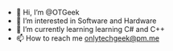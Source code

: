 - 👋 Hi, I’m @OTGeek
- 👀 I’m interested in Software and Hardware
- 🌱 I’m currently learning learning C# and C++
- 📫 How to reach me onlytechgeek@pm.me

<!---
OTGeek/OTGeek is a ✨ special ✨ repository because its `README.md` (this file) appears on your GitHub profile.
You can click the Preview link to take a look at your changes.
--->

